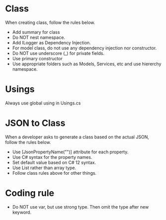 # Class
When creating class, follow the rules below.

- Add summary for class
- Do NOT nest namespace.
- Add ILogger<T> as Dependency Injection.
- For model class, do not use any dependency injection nor constructor.
- Do NOT use underscore (_) for private fields.
- Use primary constructor
- Use appropriate folders such as Models, Services, etc and use hiererchy namespace.

# Usings
Always use global using in Usings.cs

# JSON to Class
When a developer asks to generate a class based on the actual JSON, follow the rules below.

- Use [JsonPropertyName("<original-name>")] attribute for each property.
- Use C# syntax for the property names.
- Set default value based on C# 12 syntax.
- Use List<T> rather than array type.
- Follow class rules above for other things.

# Coding rule

- Do NOT use var, but use strong type. Then omit the type after new keyword. 